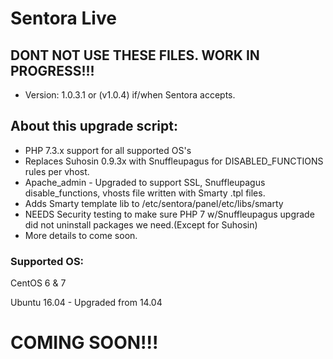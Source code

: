 # Sentora Live

## DONT NOT USE THESE FILES. WORK IN PROGRESS!!!

* Version: 1.0.3.1 or (v1.0.4) if/when Sentora accepts.

## About this upgrade script:
* PHP 7.3.x support for all supported OS's
* Replaces Suhosin 0.9.3x with Snuffleupagus for DISABLED_FUNCTIONS rules per vhost.
* Apache_admin - Upgraded to support SSL, Snuffleupagus disable_functions, vhosts file written with Smarty .tpl files.
* Adds Smarty template lib to /etc/sentora/panel/etc/libs/smarty
* NEEDS Security testing to make sure PHP 7 w/Snuffleupagus upgrade did not uninstall packages we need.(Except for Suhosin)
* More details to come soon.

### Supported OS:

CentOS 6 & 7

Ubuntu 16.04 - Upgraded from 14.04

# COMING SOON!!!
